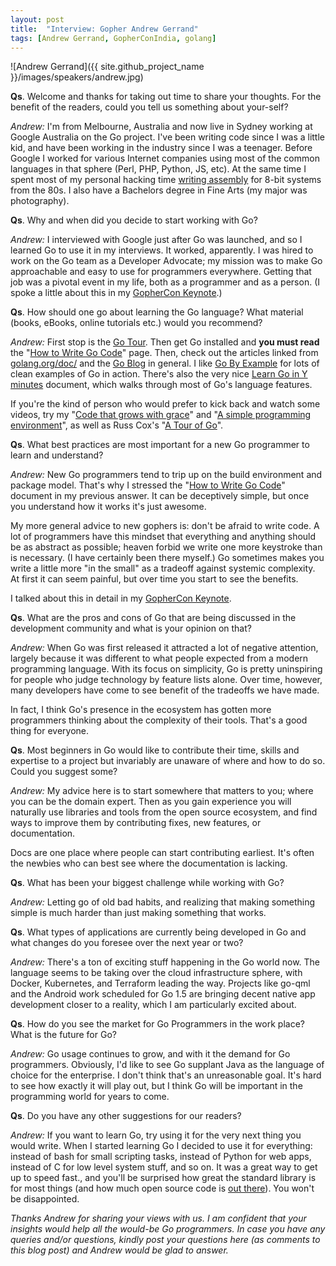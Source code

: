 ```yaml
---
layout: post
title:  "Interview: Gopher Andrew Gerrand"
tags: [Andrew Gerrand, GopherConIndia, golang]
---
```


![Andrew Gerrand]({{ site.github_project_name }}/images/speakers/andrew.jpg)

**Qs**. Welcome and thanks for taking out time to share your thoughts. For the benefit of the readers, could you tell us something about your-self?

_Andrew:_ I'm from Melbourne, Australia and now live in Sydney working at Google Australia on the Go project. I've been writing code since I was a little kid, and have been working in the industry since I was a teenager. Before Google I worked for various Internet companies using most of the common languages in that sphere (Perl, PHP, Python, JS, etc). At the same time I spent most of my personal hacking time [writing assembly](http://www.pouet.net/prod.php?which=54076) for 8-bit systems from the 80s. I also have a Bachelors degree in Fine Arts (my major was photography).

**Qs**. Why and when did you decide to start working with Go?

_Andrew:_ I interviewed with Google just after Go was launched, and so I learned Go to use it in my interviews. It worked, apparently. I was hired to work on the Go team as a Developer Advocate; my mission was to make Go approachable and easy to use for programmers everywhere. Getting that job was a pivotal event in my life, both as a programmer and as a person. (I spoke a little about this in my [GopherCon Keynote](http://talks.golang.org/2014/go4gophers.slide#1).)

**Qs**. How should one go about learning the Go language? What material (books, eBooks, online tutorials etc.) would you recommend?

_Andrew:_ First stop is the [Go Tour](http://tour.golang.org/). Then get Go installed and **you must read** the "[How to Write Go Code](http://golang.org/doc/code.html)" page. Then, check out the articles linked from [golang.org/doc/](http://golang.org/doc/) and the [Go Blog](http://blog.golang.org/) in general. I like [Go By Example](http://gobyexample.com/) for lots of clean examples of Go in action. There's also the very nice [Learn Go in Y minutes](http://learnxinyminutes.com/docs/go/) document, which walks through most of Go's language features.

If you're the kind of person who would prefer to kick back and watch some videos, try my "[Code that grows with grace](http://talks.golang.org/2012/chat.slide#1)" and "[A simple programming environment](http://talks.golang.org/2012/simple.slide#1)", as well as Russ Cox's "[A Tour of Go](http://youtu.be/ytEkHepK08c)".

**Qs**. What best practices are most important for a new Go programmer to learn and understand?

_Andrew:_ New Go programmers tend to trip up on the build environment and package model. That's why I stressed the "[How to Write Go Code](http://golang.org/doc/code.html)" document in my previous answer. It can be deceptively simple, but once you understand how it works it's just awesome.

My more general advice to new gophers is: don't be afraid to write code. A lot of programmers have this mindset that everything and anything should be as abstract as possible; heaven forbid we write one more keystroke than is necessary. (I have certainly been there myself.) Go sometimes makes you write a little more "in the small" as a tradeoff against systemic complexity. At first it can seem painful, but over time you start to see the benefits.

I talked about this in detail in my [GopherCon Keynote](http://talks.golang.org/2014/go4gophers.slide#1).

**Qs**. What are the pros and cons of Go that are being discussed in the development community and what is your opinion on that?

_Andrew:_ When Go was first released it attracted a lot of negative attention, largely because it was different to what people expected from a modern programming language. With its focus on simplicity, Go is pretty uninspiring for people who judge technology by feature lists alone. Over time, however, many developers have come to see benefit of the tradeoffs we have made.

In fact, I think Go's presence in the ecosystem has gotten more programmers thinking about the complexity of their tools. That's a good thing for everyone.

**Qs**. Most beginners in Go would like to contribute their time, skills and expertise to a project but invariably are unaware of where and how to do so. Could you suggest some?

_Andrew:_ My advice here is to start somewhere that matters to you; where you can be the domain expert. Then as you gain experience you will naturally use libraries and tools from the open source ecosystem, and find ways to improve them by contributing fixes, new features, or documentation.

Docs are one place where people can start contributing earliest. It's often the newbies who can best see where the documentation is lacking.

**Qs**. What has been your biggest challenge while working with Go?

_Andrew:_ Letting go of old bad habits, and realizing that making something simple is much harder than just making something that works.

**Qs**. What types of applications are currently being developed in Go and what changes do you foresee over the next year or two?

_Andrew:_ There's a ton of exciting stuff happening in the Go world now. The language seems to be taking over the cloud infrastructure sphere, with Docker, Kubernetes, and Terraform leading the way. Projects like go-qml and the Android work scheduled for Go 1.5 are bringing decent native app development closer to a reality, which I am particularly excited about.

**Qs**. How do you see the market for Go Programmers in the work place? What is the future for Go?

_Andrew:_ Go usage continues to grow, and with it the demand for Go programmers. Obviously, I'd like to see Go supplant Java as the language of choice for the enterprise. I don't think that's an unreasonable goal. It's hard to see how exactly it will play out, but I think Go will be important in the programming world for years to come.

**Qs**. Do you have any other suggestions for our readers?

_Andrew:_ If you want to learn Go, try using it for the very next thing you would write. When I started learning Go I decided to use it for everything: instead of bash for small scripting tasks, instead of Python for web apps, instead of C for low level system stuff, and so on. It was a great way to get up to speed fast., and you'll be surprised how great the standard library is for most things (and how much open source code is [out there](http://godoc.org/)). You won't be disappointed.

_Thanks Andrew for sharing your views with us. I am confident that your insights would help all the would-be Go programmers. In case you have any queries and/or questions, kindly post your questions here (as comments to this blog post) and Andrew would be glad to answer._
